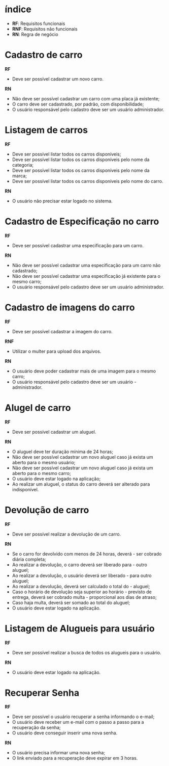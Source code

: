 # índice
- **RF**: Requisitos funcionais
- **RNF**: Requisitos não funcionais
- **RN**: Regra de negócio

# Cadastro de carro

**RF**
- Deve ser possível cadastrar um novo carro.


**RN** 
- Não deve ser possível cadastrar um carro com uma placa já existente;
- O carro deve ser cadastrado, por padrão, com disponibilidade;
- O usuário responsável pelo cadastro deve ser um usuário administrador.

# Listagem de carros

**RF** 
- Deve ser possível listar todos os carros disponíveis;
- Deve ser possível listar todos os carros disponíveis pelo nome da categoria;
- Deve ser possível listar todos os carros disponíveis pelo nome da marca;
- Deve ser possível listar todos os carros disponíveis pelo nome do carro.

**RN**
- O usuário não precisar estar logado no sistema.


# Cadastro de Especificação no carro

**RF**
- Deve ser possível cadastrar uma especificação para um carro.


**RN**
- Não deve ser possível cadastrar uma especificação para um carro não cadastrado;
- Não deve ser possível cadastrar uma especificação já existente para o mesmo carro;
- O usuário responsável pelo cadastro deve ser um usuário administrador.


# Cadastro de imagens do carro

**RF**
- Deve ser possível cadastrar a imagem do carro.

**RNF**
- Utilizar o multer para upload dos arquivos.

**RN**
- O usuário deve poder cadastrar mais de uma imagem para o mesmo carro;
- O usuário responsável pelo cadastro deve ser um usuário - administrador.


# Alugel de carro

**RF**
- Deve ser possível cadastrar um aluguel.


**RN**
- O aluguel deve ter duração mínima de 24 horas;
- Não deve ser possível cadastrar um novo aluguel caso já exista um aberto para o mesmo usuário;
- Não deve ser possível cadastrar um novo aluguel caso já exista um aberto para o mesmo carro;
- O usuário deve estar logado na aplicação;
- Ao realizar um aluguel, o status do carro deverá ser alterado para indisponível.


# Devolução de carro 

**RF**
- Deve ser possível realizar a devolução de um carro.

**RN**
- Se o carro for devolvido com menos de 24 horas, deverá - ser cobrado diária completa;
- Ao realizar a devolução, o carro deverá ser liberado para - outro aluguel;
- Ao realizar a devolução, o usuário deverá ser liberado - para outro aluguel;
- Ao realizar a devolução, deverá ser calculado o total do - aluguel;
- Caso o horário de devolução seja superior ao horário - previsto de entrega, deverá ser cobrado multa - proporcional aos dias de atraso;
- Caso haja multa, deverá ser somado ao total do aluguel;
- O usuário deve estar logado na aplicação.


# Listagem de Alugueis para usuário

**RF**
- Deve ser possível realizar a busca de todos os alugueis para o usuário.

**RN**
- O usuário deve estar logado na aplicação.


# Recuperar Senha

**RF**
- Deve ser possível o usuário recuperar a senha informando o e-mail;
- O usuário deve receber um e-mail com o passo a passo para a recuperação da senha;
- O usuário deve conseguir inserir uma nova senha.

**RN**
- O usuário precisa informar uma nova senha;
- O link enviado para a recuperação deve expirar em 3 horas.